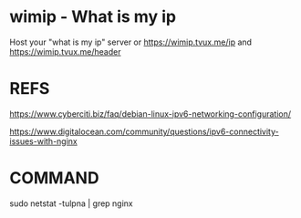 # wimip - What is my ip

Host your "what is my ip" server  or https://wimip.tvux.me/ip and https://wimip.tvux.me/header

# REFS
https://www.cyberciti.biz/faq/debian-linux-ipv6-networking-configuration/

https://www.digitalocean.com/community/questions/ipv6-connectivity-issues-with-nginx

# COMMAND
sudo netstat -tulpna | grep nginx

